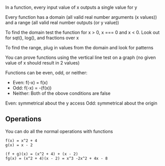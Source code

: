 In a function, every input value of x outputs a single value for y

Every function has a domain (all valid real number arguments (x values)) and a range (all valid real number outputs (or y value))

To find the domain test the function for x > 0, x === 0 and x < 0. Look out for sqt(), log(), and fractions over x

To find the range, plug in values from the domain and look for patterns

You can prove functions using the vertical line test on a graph (no given value of x should result in 2 values)

Functions can be even, odd, or neither:

- Even: f(-x) = f(x)
- Odd: f(-x) = -(f(x))
- Neither: Both of the obove conditions are false

Even: symmetrical about the y access
Odd: symmetrical about the origin

## Operations

You can do all the normal operations with functions

```
f(x) = x^2 + 4
g(x) = x - 2

(f + g)(x) = (x^2 + 4) + (x - 2)
fg(x) = (x^2 + 4)(x - 2) = x^3 -2x^2 + 4x - 8
```
